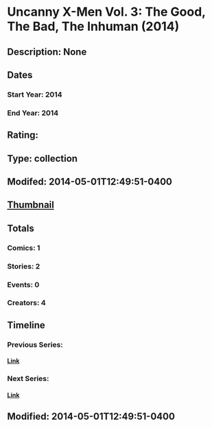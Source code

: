 # Uncanny X-Men Vol. 3: The Good, The Bad, The Inhuman (2014)
## Description: None
## Dates
### Start Year: 2014
### End Year: 2014
## Rating: 
## Type: collection
## Modifed: 2014-05-01T12:49:51-0400
## [Thumbnail](http://i.annihil.us/u/prod/marvel/i/mg/b/40/image_not_available.jpg)
## Totals
### Comics: 1
### Stories: 2
### Events: 0
### Creators: 4
## Timeline
### Previous Series: 
#### [Link]()
### Next Series: 
#### [Link]()
## Modified: 2014-05-01T12:49:51-0400
